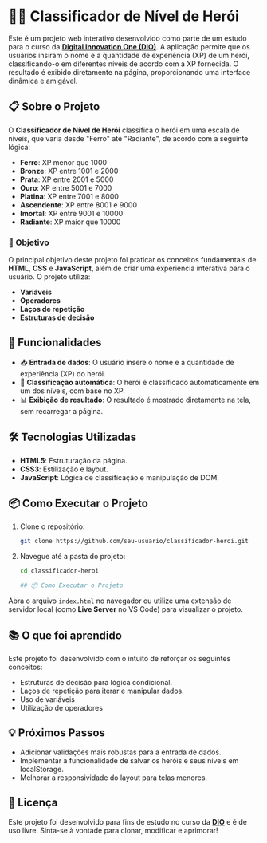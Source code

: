 # 🦸‍♂️ Classificador de Nível de Herói

Este é um projeto web interativo desenvolvido como parte de um estudo para o curso da **[Digital Innovation One (DIO)](https://www.dio.me/)**. A aplicação permite que os usuários insiram o nome e a quantidade de experiência (XP) de um herói, classificando-o em diferentes níveis de acordo com a XP fornecida. O resultado é exibido diretamente na página, proporcionando uma interface dinâmica e amigável.

## 📋 Sobre o Projeto

O **Classificador de Nível de Herói** classifica o herói em uma escala de níveis, que varia desde "Ferro" até "Radiante", de acordo com a seguinte lógica:

- **Ferro**: XP menor que 1000
- **Bronze**: XP entre 1001 e 2000
- **Prata**: XP entre 2001 e 5000
- **Ouro**: XP entre 5001 e 7000
- **Platina**: XP entre 7001 e 8000
- **Ascendente**: XP entre 8001 e 9000
- **Imortal**: XP entre 9001 e 10000
- **Radiante**: XP maior que 10000

### 🎯 Objetivo

O principal objetivo deste projeto foi praticar os conceitos fundamentais de **HTML**, **CSS** e **JavaScript**, além de criar uma experiência interativa para o usuário. O projeto utiliza:

- **Variáveis**
- **Operadores**
- **Laços de repetição**
- **Estruturas de decisão**

## 🚀 Funcionalidades

- 📥 **Entrada de dados**: O usuário insere o nome e a quantidade de experiência (XP) do herói.
- 📝 **Classificação automática**: O herói é classificado automaticamente em um dos níveis, com base no XP.
- 📊 **Exibição de resultado**: O resultado é mostrado diretamente na tela, sem recarregar a página.

## 🛠️ Tecnologias Utilizadas

- **HTML5**: Estruturação da página.
- **CSS3**: Estilização e layout.
- **JavaScript**: Lógica de classificação e manipulação de DOM.

## 📦 Como Executar o Projeto

1. Clone o repositório:

   ```bash
   git clone https://github.com/seu-usuario/classificador-heroi.git

2. Navegue até a pasta do projeto:

   ```bash
   cd classificador-heroi

   ## 📦 Como Executar o Projeto

Abra o arquivo `index.html` no navegador ou utilize uma extensão de servidor local (como **Live Server** no VS Code) para visualizar o projeto.

## 📚 O que foi aprendido

Este projeto foi desenvolvido com o intuito de reforçar os seguintes conceitos:

- Estruturas de decisão para lógica condicional.
- Laços de repetição para iterar e manipular dados.
- Uso de variáveis
- Utilização de operadores

## 💡 Próximos Passos

- Adicionar validações mais robustas para a entrada de dados.
- Implementar a funcionalidade de salvar os heróis e seus níveis em localStorage.
- Melhorar a responsividade do layout para telas menores.

## 📄 Licença

Este projeto foi desenvolvido para fins de estudo no curso da **[DIO](https://www.dio.me/)** e é de uso livre. Sinta-se à vontade para clonar, modificar e aprimorar!


